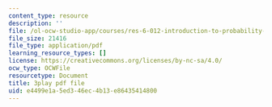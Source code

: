```yaml
---
content_type: resource
description: ''
file: /ol-ocw-studio-app/courses/res-6-012-introduction-to-probability-spring-2018/e4499e1a5ed346ec4b13e86435414800_UwwqPwp16_0.pdf
file_size: 21416
file_type: application/pdf
learning_resource_types: []
license: https://creativecommons.org/licenses/by-nc-sa/4.0/
ocw_type: OCWFile
resourcetype: Document
title: 3play pdf file
uid: e4499e1a-5ed3-46ec-4b13-e86435414800
---
```

